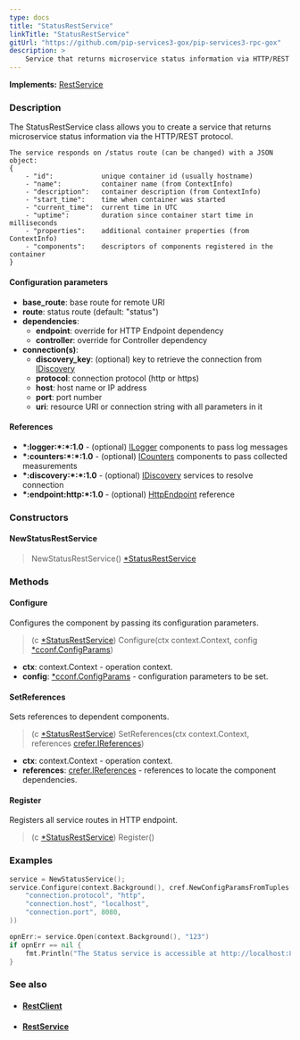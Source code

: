```yaml
---
type: docs
title: "StatusRestService"
linkTitle: "StatusRestService"
gitUrl: "https://github.com/pip-services3-gox/pip-services3-rpc-gox"
description: >
    Service that returns microservice status information via HTTP/REST protocol.
---
```


**Implements:** [RestService](../rest_service)


### Description

The StatusRestService class allows you to create a service that returns microservice status information via the HTTP/REST protocol.

```
The service responds on /status route (can be changed) with a JSON object:
{
    - "id":            unique container id (usually hostname)
    - "name":          container name (from ContextInfo)
    - "description":   container description (from ContextInfo)
    - "start_time":    time when container was started
    - "current_time":  current time in UTC
    - "uptime":        duration since container start time in milliseconds
    - "properties":    additional container properties (from ContextInfo)
    - "components":    descriptors of components registered in the container
}

```

#### Configuration parameters

- **base_route**: base route for remote URI
- **route**: status route (default: "status")
- **dependencies**:
    - **endpoint**: override for HTTP Endpoint dependency
    - **controller**: override for Controller dependency
- **connection(s)**:           
    - **discovery_key**: (optional) key to retrieve the connection from [IDiscovery](../../../components/connect/idiscovery)
    - **protocol**: connection protocol (http or https)
    - **host**: host name or IP address
    - **port**: port number
    - **uri**: resource URI or connection string with all parameters in it


#### References

- **\*:logger:\*:\*:1.0** - (optional) [ILogger](../../../components/log/ilogger) components to pass log messages
- **\*:counters:\*:\*:1.0** - (optional) [ICounters](../../../components/count/icounters) components to pass collected measurements
- **\*:discovery:\*:\*:1.0** - (optional) [IDiscovery](../../../components/connect/idiscovery) services to resolve connection
- **\*:endpoint:http:\*:1.0** - (optional) [HttpEndpoint](../http_endpoint) reference

### Constructors

#### NewStatusRestService

> NewStatusRestService() [*StatusRestService]()

### Methods


#### Configure
Configures the component by passing its configuration parameters.

> (c [*StatusRestService]()) Configure(ctx context.Context, config [*cconf.ConfigParams](../../../commons/config/config_params))

- **ctx**: context.Context - operation context.
- **config**: [*cconf.ConfigParams](../../../commons/config/config_params) - configuration parameters to be set.


#### SetReferences
Sets references to dependent components.

> (c [*StatusRestService]()) SetReferences(ctx context.Context, references [crefer.IReferences](../../../commons/refer/ireferences))

- **ctx**: context.Context - operation context.
- **references**: [crefer.IReferences](../../../commons/refer/ireferences) - references to locate the component dependencies.

#### Register
Registers all service routes in HTTP endpoint.

> (c [*StatusRestService]()) Register()


### Examples

```go
service = NewStatusService();
service.Configure(context.Background(), cref.NewConfigParamsFromTuples(
	"connection.protocol", "http",
	"connection.host", "localhost",
	"connection.port", 8080,
))

opnErr:= service.Open(context.Background(), "123")
if opnErr == nil {
	fmt.Println("The Status service is accessible at http://localhost:8080/status")
}
```


### See also
- #### [RestClient](../../clients/rest_client)
- #### [RestService](../rest_service)
